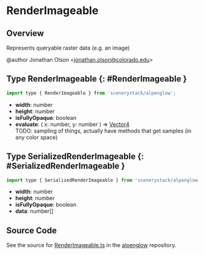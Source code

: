 # RenderImageable

## Overview

Represents queryable raster data (e.g. an image)

@author Jonathan Olson &lt;jonathan.olson@colorado.edu&gt;

## Type RenderImageable {: #RenderImageable }


```js
import type { RenderImageable } from 'scenerystack/alpenglow';
```


- **width**: <span style="color: hsla(calc(var(--md-hue) + 180deg),80%,40%,1);">number</span>
- **height**: <span style="color: hsla(calc(var(--md-hue) + 180deg),80%,40%,1);">number</span>
- **isFullyOpaque**: <span style="color: hsla(calc(var(--md-hue) + 180deg),80%,40%,1);">boolean</span>
- **evaluate**: ( x: <span style="color: hsla(calc(var(--md-hue) + 180deg),80%,40%,1);">number</span>, y: <span style="color: hsla(calc(var(--md-hue) + 180deg),80%,40%,1);">number</span> ) =&gt; [Vector4](../dot/Vector4.md)
<br>  TODO: sampling of things, actually have methods that get samples (in any color space)




## Type SerializedRenderImageable {: #SerializedRenderImageable }


```js
import type { SerializedRenderImageable } from 'scenerystack/alpenglow';
```


- **width**: <span style="color: hsla(calc(var(--md-hue) + 180deg),80%,40%,1);">number</span>
- **height**: <span style="color: hsla(calc(var(--md-hue) + 180deg),80%,40%,1);">number</span>
- **isFullyOpaque**: <span style="color: hsla(calc(var(--md-hue) + 180deg),80%,40%,1);">boolean</span>
- **data**: <span style="color: hsla(calc(var(--md-hue) + 180deg),80%,40%,1);">number</span>[]




## Source Code

See the source for [RenderImageable.ts](https://github.com/phetsims/alpenglow/blob/main/js/render-program/RenderImageable.ts) in the [alpenglow](https://github.com/phetsims/alpenglow) repository.
